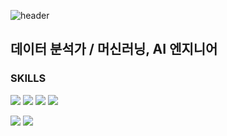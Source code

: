![header](https://capsule-render.vercel.app/api?type=waving&color=20BDFF&height=150&section=header&text=정명찬%20Blake%20Jeong&fontColor=282829&fontSize=50)


데이터 분석가 / 머신러닝, AI 엔지니어 
--------------------------------------
 
 
### SKILLS

<img src="https://img.shields.io/badge/-Oracle SQL-orange"/> <img src="https://img.shields.io/badge/Python-3776AB?style=flat-square&logo=python&logoColor=white"/> <img src="https://img.shields.io/badge/R-276DC3?style=flat-square&logo=R&logoColor=white"/> <img src="https://img.shields.io/badge/TensorFlow-FF6F00?style=flat-square&logo=TensorFlow&logoColor=white"/>

<img src="https://img.shields.io/badge/Excel-217346?style=flat-square&logo=Microsoft Excel&logoColor=white"/> <img src="https://img.shields.io/badge/PowerPoint-B7472A?style=flat-square&logo=Microsoft PowerPoint&logoColor=white"/>
